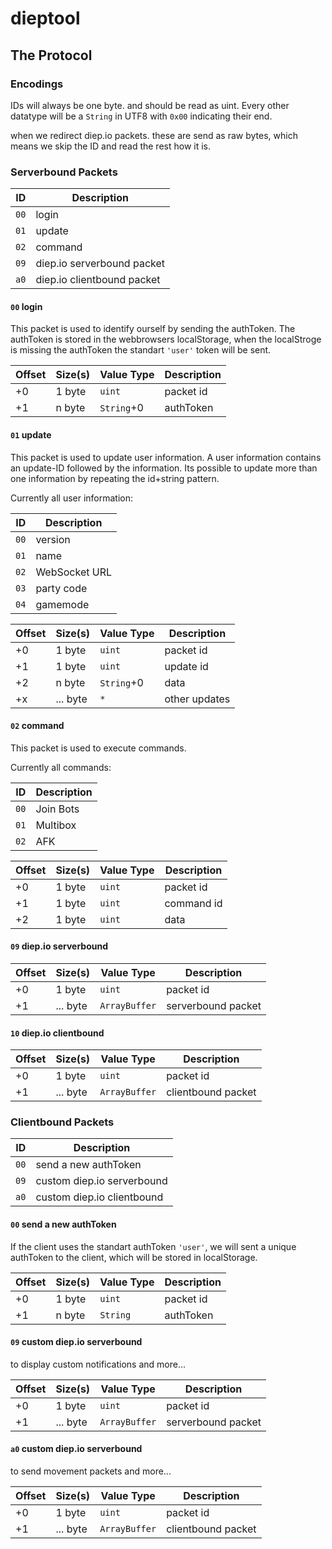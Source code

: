 # dieptool

## The Protocol

### Encodings

IDs will always be one byte. and should be read as uint.
Every other datatype will be a `String` in UTF8 with `0x00` indicating their end.

when we redirect diep.io packets. these are send as raw bytes, which means we skip the ID and read the rest how it is.

### Serverbound Packets

| ID   | Description                |
| ---- | -------------------------- |
| `00` | login                      |
| `01` | update                     |
| `02` | command                    |
| `09` | diep.io serverbound packet |
| `a0` | diep.io clientbound packet |

#### `00` login

This packet is used to identify ourself by sending the authToken. The authToken is stored in the webbrowsers localStorage, when the localStroge is missing the authToken the standart `'user'` token will be sent.

| Offset | Size(s) | Value Type | Description |
| ------ | ------- | ---------- | ----------- |
| +0     | 1 byte  | `uint`     | packet id   |
| +1     | n byte  | `String`+0 | authToken   |

#### `01` update

This packet is used to update user information.
A user information contains an update-ID followed by the information.
Its possible to update more than one information by repeating the id+string pattern.

Currently all user information:

| ID   | Description   |
| ---- | ------------- |
| `00` | version       |
| `01` | name          |
| `02` | WebSocket URL |
| `03` | party code    |
| `04` | gamemode      |

| Offset | Size(s)  | Value Type | Description   |
| ------ | -------- | ---------- | ------------- |
| +0     | 1 byte   | `uint`     | packet id     |
| +1     | 1 byte   | `uint`     | update id     |
| +2     | n byte   | `String`+0 | data          |
| +x     | ... byte | `*`        | other updates |

#### `02` command

This packet is used to execute commands.

Currently all commands:

| ID   | Description |
| ---- | ----------- |
| `00` | Join Bots   |
| `01` | Multibox    |
| `02` | AFK         |

| Offset | Size(s) | Value Type | Description |
| ------ | ------- | ---------- | ----------- |
| +0     | 1 byte  | `uint`     | packet id   |
| +1     | 1 byte  | `uint`     | command id  |
| +2     | 1 byte  | `uint`     | data        |

#### `09` diep.io serverbound

| Offset | Size(s)  | Value Type    | Description        |
| ------ | -------- | ------------- | ------------------ |
| +0     | 1 byte   | `uint`        | packet id          |
| +1     | ... byte | `ArrayBuffer` | serverbound packet |

#### `10` diep.io clientbound

| Offset | Size(s)  | Value Type    | Description        |
| ------ | -------- | ------------- | ------------------ |
| +0     | 1 byte   | `uint`        | packet id          |
| +1     | ... byte | `ArrayBuffer` | clientbound packet |

### Clientbound Packets

| ID   | Description                |
| ---- | -------------------------- |
| `00` | send a new authToken       |
| `09` | custom diep.io serverbound |
| `a0` | custom diep.io clientbound |

#### `00` send a new authToken

If the client uses the standart authToken `'user'`, we will sent a unique authToken
to the client, which will be stored in localStorage.

| Offset | Size(s) | Value Type | Description |
| ------ | ------- | ---------- | ----------- |
| +0     | 1 byte  | `uint`     | packet id   |
| +1     | n byte  | `String`   | authToken   |

#### `09` custom diep.io serverbound

to display custom notifications and more...

| Offset | Size(s)  | Value Type    | Description        |
| ------ | -------- | ------------- | ------------------ |
| +0     | 1 byte   | `uint`        | packet id          |
| +1     | ... byte | `ArrayBuffer` | serverbound packet |

#### `a0` custom diep.io serverbound

to send movement packets and more...

| Offset | Size(s)  | Value Type    | Description        |
| ------ | -------- | ------------- | ------------------ |
| +0     | 1 byte   | `uint`        | packet id          |
| +1     | ... byte | `ArrayBuffer` | clientbound packet |
